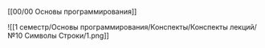 [[00/00 Основы программирования]]

![[1 семестр/Основы программирования/Конспекты/Конспекты лекций/№10 Символы Строки/1.png]]